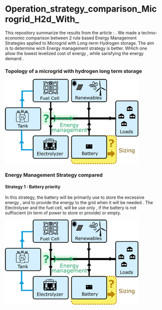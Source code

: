 # Operation_strategy_comparison_Microgrid_H2d_With_
This repository summarize the results from the article : . We made a techno-economic comparison between 2 rule based Energy Management Strategies applied to Microgrid with Long-term Hydrogen storage. The aim is to determine wich Energy management strategy is better. WHich one allow the lowest levelized cost of energy , while sarisfying the energy demand .    
### Topology of a microgrid with hydrogen long term storage
<img alt='schematic of a microgrid with a symbolic representation of the notion of sizing' src='./figures/mg_sizing_h2.png' style='height:20em'>

### Energy Management Strategy compared

#### Strategy 1 : Battery priority
In this strategy, the battery will be primarily use to store the excessive energy , and to provide the energy to the grid when it will be needed . The Electrolyser and the fuel cell, will be use only , if the battery is not suffiscient (in term of power to store or provide) or empty. 

<img alt='schematic of a microgrid with a symbolic representation of the notion of sizing' src='./figures/mg_sizing_h2.png' style='height:20em'>

